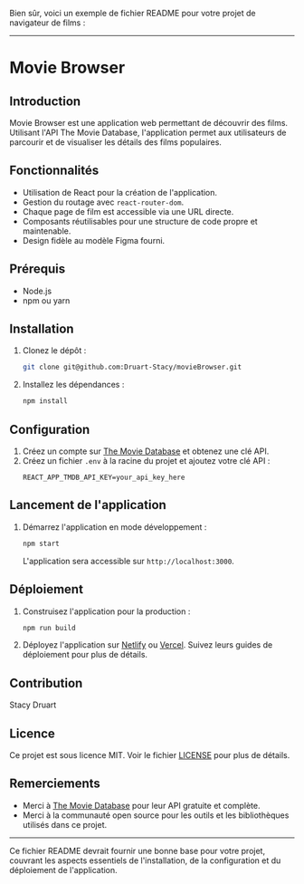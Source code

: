 Bien sûr, voici un exemple de fichier README pour votre projet de navigateur de films :

---

# Movie Browser

## Introduction

Movie Browser est une application web permettant de découvrir des films. Utilisant l'API The Movie Database, l'application permet aux utilisateurs de parcourir et de visualiser les détails des films populaires.

## Fonctionnalités

- Utilisation de React pour la création de l'application.
- Gestion du routage avec `react-router-dom`.
- Chaque page de film est accessible via une URL directe.
- Composants réutilisables pour une structure de code propre et maintenable.
- Design fidèle au modèle Figma fourni.

## Prérequis

- Node.js
- npm ou yarn

## Installation

1. Clonez le dépôt :
   ```bash
   git clone git@github.com:Druart-Stacy/movieBrowser.git

2. Installez les dépendances :
   ```bash
   npm install
   ```

## Configuration

1. Créez un compte sur [The Movie Database](https://www.themoviedb.org/) et obtenez une clé API.
2. Créez un fichier `.env` à la racine du projet et ajoutez votre clé API :
   ```plaintext
   REACT_APP_TMDB_API_KEY=your_api_key_here
   ```

## Lancement de l'application

1. Démarrez l'application en mode développement :
   ```bash
   npm start
   ```
   L'application sera accessible sur `http://localhost:3000`.

## Déploiement

1. Construisez l'application pour la production :
   ```bash
   npm run build
   ```

2. Déployez l'application sur [Netlify](https://www.netlify.com/) ou [Vercel](https://vercel.com/). Suivez leurs guides de déploiement pour plus de détails.

## Contribution

Stacy Druart
## Licence

Ce projet est sous licence MIT. Voir le fichier [LICENSE](LICENSE) pour plus de détails.

## Remerciements

- Merci à [The Movie Database](https://www.themoviedb.org/) pour leur API gratuite et complète.
- Merci à la communauté open source pour les outils et les bibliothèques utilisés dans ce projet.

---

Ce fichier README devrait fournir une bonne base pour votre projet, couvrant les aspects essentiels de l'installation, de la configuration et du déploiement de l'application.
